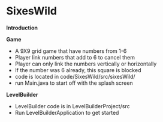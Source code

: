 # SixesWild

**Introduction**

**Game**
- A 9X9 grid game that have numbers from 1-6
- Player link numbers that add to 6 to cancel them
- Player can only link the numbers vertically or horizontally
- If the number was 6 already, this square is blocked
- code is located in code/SixesWild/src/sixesWild/
- run Main.java to start off with the splash screen

**LevelBuilder**
- LevelBuilder code is in LevelBuilderProject/src
- Run LevelBuilderApplication to get started

